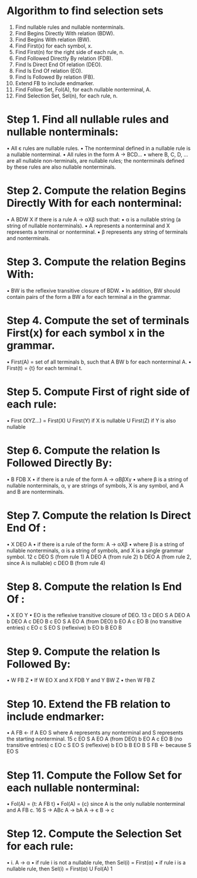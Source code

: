 # Algorithm to find selection sets
1. Find nullable rules and nullable nonterminals.
2. Find Begins Directly With relation (BDW).
3. Find Begins With relation (BW).
4. Find First(x) for each symbol, x.
5. Find First(n) for the right side of each rule, n.
6. Find Followed Directly By relation (FDB).
7. Find Is Direct End Of relation (DEO).
8. Find Is End Of relation (EO).
9. Find Is Followed By relation (FB).
10. Extend FB to include endmarker.
11. Find Follow Set, Fol(A), for each nullable nonterminal, A.
12. Find Selection Set, Sel(n), for each rule, n.
# Step 1. Find all nullable rules and nullable nonterminals:
• All є rules are nullable rules.
• The nonterminal defined in a nullable rule is a nullable nonterminal.
• All rules in the form A → BCD...
• where B, C, D, ... are all nullable non-terminals, are nullable rules;
the nonterminals defined by these rules are also nullable nonterminals.
# Step 2. Compute the relation Begins Directly With for each nonterminal:
• A BDW X if there is a rule A → αXβ such that:
▪ α is a nullable string (a string of nullable nonterminals).
▪ A represents a nonterminal and X represents a terminal
or nonterminal.
▪ β represents any string of terminals and nonterminals.
# Step 3. Compute the relation Begins With:
• BW is the reflexive transitive closure of BDW.
• In addition, BW should contain pairs of the form a
BW a for each terminal a in the grammar.
# Step 4. Compute the set of terminals First(x) for each symbol x in the grammar.
• First(A) = set of all terminals b, such that A BW b
for each nonterminal A.
• First(t) = {t} for each terminal t.
# Step 5. Compute First of right side of each rule:
• First (XYZ...) = First(X)
U First(Y) if X is nullable
U First(Z) if Y is also nullable
# Step 6. Compute the relation Is Followed Directly By:
• B FDB X
• if there is a rule of the form A → αBβXγ
• where β is a string of nullable nonterminals, α, γ are
strings of symbols, X is any symbol, and A and B are
nonterminals.
# Step 7. Compute the relation Is Direct End Of :
• X DEO A
• if there is a rule of the form: A → αXβ
• where β is a string of nullable nonterminals, α is a
string of symbols, and X is a single grammar symbol.
12
c DEO S (from rule 1)
A DEO A (from rule 2)
b DEO A (from rule 2, since A is nullable)
c DEO B (from rule 4)
# Step 8. Compute the relation Is End Of :
• X EO Y
• EO is the reflexive transitive closure of DEO.
13
c DEO S
A DEO A
b DEO A
c DEO B
c EO S
A EO A (from DEO)
b EO A
c EO B
(no transitive entries)
c EO c
S EO S (reflexive)
b EO b
B EO B
# Step 9. Compute the relation Is Followed By:
• W FB Z
• If W EO X and X FDB Y and Y BW Z
• then W FB Z
# Step 10. Extend the FB relation to include endmarker:
• A FB ← if A EO S where A represents any nonterminal
and S represents the starting nonterminal.
15
c EO S
A EO A (from DEO)
b EO A
c EO B
(no transitive entries)
c EO c
S EO S (reflexive)
b EO b
B EO B
S FB ← because S EO S
# Step 11. Compute the Follow Set for each nullable nonterminal:
• Fol(A) = {t: A FB t}
• Fol(A) = {c} since A is the only nullable nonterminal
and A FB c.
16
S → ABc
A → bA
A → є
B → c
# Step 12. Compute the Selection Set for each rule:
• i. A → α
• if rule i is not a nullable rule, then Sel(i) = First(α)
• if rule i is a nullable rule, then Sel(i) = First(α) U Fol(A)
1
